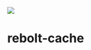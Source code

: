 [![](https://jitpack.io/v/rebolt/rebolt-cache.svg)](https://jitpack.io/#rebolt/rebolt-cache)

# rebolt-cache
